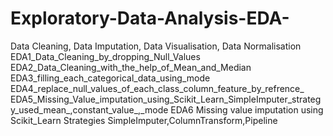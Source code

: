 # Exploratory-Data-Analysis-EDA-
Data Cleaning, Data Imputation, Data Visualisation, Data Normalisation
EDA1_Data_Cleaning_by_dropping_Null_Values
EDA2_Data_Cleaning_with_the_help_of_Mean_and_Median
EDA3_filling_each_categorical_data_using_mode
EDA4_replace_null_values_of_each_class_column_feature_by_refrence_
EDA5_Missing_Value_imputation_using_Scikit_Learn_SimpleImputer_strategy_used_mean_,constant_value_,_mode
EDA6 Missing value imputation using Scikit_Learn Strategies SimpleImputer,ColumnTransform,Pipeline
